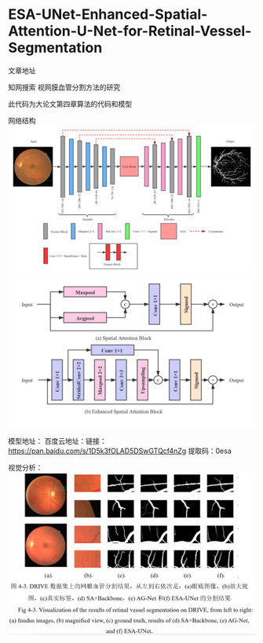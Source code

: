 # ESA-UNet-Enhanced-Spatial-Attention-U-Net-for-Retinal-Vessel-Segmentation

文章地址

知网搜索 视网膜血管分割方法的研究

此代码为大论文第四章算法的代码和模型

网络结构
![](./seg1.png)
![](./seg2.png)

模型地址：
  百度云地址：链接：https://pan.baidu.com/s/1D5k3fOLAD5DSwGTQcf4nZg 
  提取码：0esa 


视觉分析：
![](./seg3.jpg)




